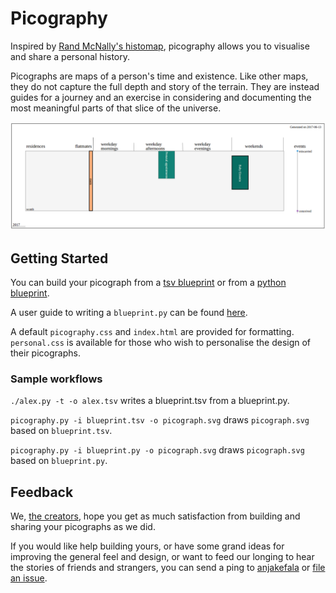 # Picography

Inspired by [Rand McNally's histomap](http://www.slate.com/features/2013/08/histomapwider.jpg), picography allows you to visualise and share a personal history.

Picographs are maps of a person's time and existence. Like other maps, they do not capture the full depth and story of the terrain. They are instead guides for a journey and an exercise in considering and documenting the most meaningful parts of that slice of the universe.

![](docs/alex.png)

## Getting Started

You can build your picograph from a [tsv blueprint](sample-blueprints/alex.tsv) or from a [python blueprint](sample-blueprints/alex.py).

A user guide to writing a `blueprint.py` can be found [here](docs/user-guide.md).

A default `picography.css` and `index.html` are provided for formatting. `personal.css` is available for those who wish to personalise the design of their picographs.

### Sample workflows

`./alex.py -t -o alex.tsv` writes a blueprint.tsv from a blueprint.py.

`picography.py -i blueprint.tsv -o picograph.svg` draws `picograph.svg` based on `blueprint.tsv`.

`picography.py -i blueprint.py -o picograph.svg` draws `picograph.svg` based on `blueprint.py`.

## Feedback

We, [the creators](https://github.com/devotees), hope you get as much satisfaction from building and sharing your picographs as we did.

If you would like help building yours, or have some grand ideas for improving the general feel and design, or want to feed our longing to hear the stories of friends and strangers, you can send a ping to [anjakefala](https://github.com/anjakefala) or [file an issue](https://github.com/devotees/picography/issues).
